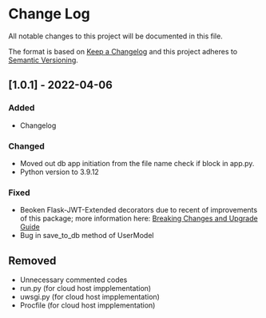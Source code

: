 
# Change Log
All notable changes to this project will be documented in this file.
 
The format is based on [Keep a Changelog](http://keepachangelog.com/)
and this project adheres to [Semantic Versioning](http://semver.org/).
 

 
## [1.0.1] - 2022-04-06
 
### Added
- Changelog
   
### Changed
- Moved out db app initiation from the file name check if block in app.py.
- Python version to 3.9.12
 
### Fixed
- Beoken Flask-JWT-Extended decorators due to recent of improvements of this package; more information here: [Breaking Changes and Upgrade Guide](https://flask-jwt-extended.readthedocs.io/en/stable/v4_upgrade_guide/)
- Bug in save_to_db method of UserModel

## Removed
- Unnecessary commented codes
- run.py (for cloud host impplementation)
- uwsgi.py (for cloud host impplementation)
- Procfile (for cloud host impplementation)


